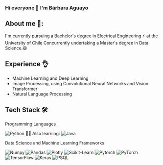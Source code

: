 ### Hi everyone 👋 I'm Bárbara Aguayo ###

<!--
**bbra8aguayo/bbra8aguayo** is a ✨ _special_ ✨ repository because its `README.md` (this file) appears on your GitHub profile.

## About me 🤔:

- 🔭 I'm currently pursuing a Bachelor's degree in Electrical Engineering ⚡ at the University of Chile
Concurrently undertaking a Master's degree in Data Science.😄
- 🌱 I’m currently learning ...
- 👯 I’m looking to collaborate on ...
- 🤔 I’m looking for help with ...
- 💬 Ask me about ...
- 📫 How to reach me: ...
- 😄 Pronouns: ...
- ⚡ Fun fact: ...
-->

## About me 🤔:

I'm currently pursuing a Bachelor's degree in Electrical Engineering ⚡ at the University of Chile
Concurrently undertaking a Master's degree in Data Science.😄

## Experience 👌
- Machine Learning and Deep Learning
- Image Processing, using Convolutional Neural Networks and Vision Transformer
- Natural Language Processing 

## Tech Stack 🛠️

Programming Languages

![Python](https://img.shields.io/badge/Python-FFD43B?style=flat-square&logo=python&logoColor=blue)
👨‍🎓 Also learning: 
![Java](https://img.shields.io/badge/Java-ED8B00?style=for-the-badge&logo=openjdk&logoColor=white) 

Data Science and Machine Learning Frameworks

![Numpy](https://img.shields.io/badge/Numpy-777BB4?style=flat-square&logo=numpy&logoColor=white])
![Pandas](https://img.shields.io/badge/Pandas-2C2D72?style=flat-square&logo=pandas&logoColor=white])
![Plotly](https://img.shields.io/badge/Plotly-239120?style=flat-square&logo=plotly&logoColor=white])
![Scikit-Learn](https://img.shields.io/badge/scikit_learn-F7931E?style=flat-square&logo=scikit-learn&logoColor=white])
![Pytorch](https://img.shields.io/badge/PyTorch-EE4C2C?style=flat-square&logo=pytorch&logoColor=white])
![PyTorch](https://img.shields.io/badge/PyTorch-%23EE4C2C.svg?style=for-the-badge&logo=PyTorch&logoColor=white)
![TensorFlow](https://img.shields.io/badge/TensorFlow-%23FF6F00.svg?style=for-the-badge&logo=TensorFlow&logoColor=white)
![Keras](https://img.shields.io/badge/Keras-%23D00000.svg?style=for-the-badge&logo=Keras&logoColor=white)
![PSQL](https://img.shields.io/badge/PostgreSQL-316192?style=flat-square&logo=postgresql&logoColor=white)



